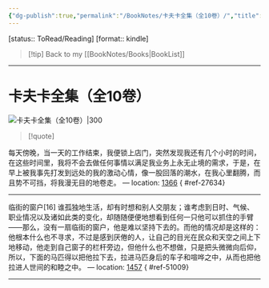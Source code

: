 ```yaml
---
{"dg-publish":true,"permalink":"/BookNotes/卡夫卡全集（全10卷）/","title":"卡夫卡全集（全10卷）","noteIcon":""}
---
```


[status:: ToRead/Reading]
[format:: kindle]

>[!tip] Back to my [[BookNotes/Books\|BookList]]

---
# 卡夫卡全集（全10卷）

![卡夫卡全集（全10卷）|300](https://img9.doubanio.com/view/subject/l/public/s2310018.jpg)

>[!quote]

每天傍晚，当一天的工作结束，我便锁上店门，突然发现我还有几个小时的时间，在这些时间里，我将不会去做任何事情以满足我业务上永无止境的需求，于是，在早上被我事先打发到远处的我的激动心情，像一股回落的潮水，在我心里翻腾，而且势不可挡，将我漫无目的地卷走。 — location: [1366]()
{ #ref-27634}


---
临街的窗户[16] 谁孤独地生活，却有时想和别人交朋友；谁考虑到日时、气候、职业情况以及诸如此类的变化，却随随便便地想看到任何一只他可以抓住的手臂——那么，没有一扇临街的窗户，他是难以坚持下去的。而他的情况却是这样的：他根本什么也不寻求，不过是感到厌倦的人，让自己的目光在民众和天空之间上下地移动，他走到自己窗子的栏杆旁边，但他什么也不想做，只是把头微微向后仰，所以，下面的马匹得以把他拉下去，拉进马匹身后的车子和喧哗之中，从而也把他拉进人世间的和睦之中。 — location: [1457]()
{ #ref-51009}


---

